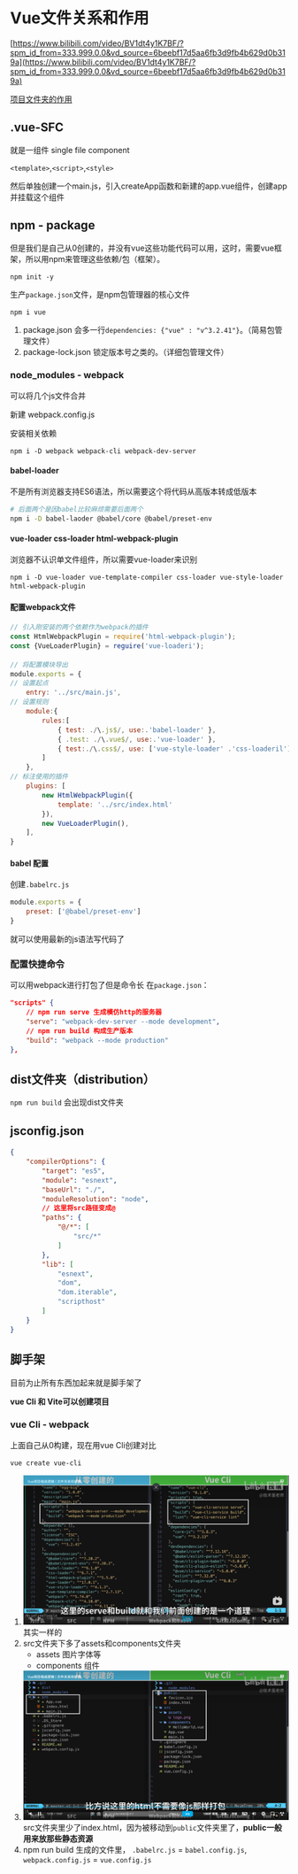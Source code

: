 # Vue文件关系和作用

[https://www.bilibili.com/video/BV1dt4y1K7BF/?spm_id_from=333.999.0.0&vd_source=6beebf17d5aa6fb3d9fb4b629d0b319a](https://www.bilibili.com/video/BV1dt4y1K7BF/?spm_id_from=333.999.0.0&vd_source=6beebf17d5aa6fb3d9fb4b629d0b319a)

[项目文件夹的作用](../Vue知识积累/项目文件夹的作用.md)

## .vue-SFC
就是一组件
single file component

`<template>`,`<script>`,`<style>`

然后单独创建一个main.js，引入createApp函数和新建的app.vue组件，创建app并挂载这个组件

## npm - package
但是我们是自己从0创建的，并没有vue这些功能代码可以用，这时，需要vue框架，所以用npm来管理这些依赖/包（框架）。

```
npm init -y
```

生产`package.json`文件，是npm包管理器的核心文件

```
npm i vue
```

1. package.json 会多一行`dependencies: {"vue" : "v^3.2.41"}`。（简易包管理文件）
2. package-lock.json 锁定版本号之类的。（详细包管理文件）

### node_modules - webpack
可以将几个js文件合并

新建 webpack.config.js

安装相关依赖
```
npm i -D webpack webpack-cli webpack-dev-server
```

#### babel-loader
不是所有浏览器支持ES6语法，所以需要这个将代码从高版本转成低版本

```bash
# 后面两个是因babel比较麻烦需要后面两个
npm i -D babel-laoder @babel/core @babel/preset-env
```

#### vue-loader css-loader html-webpack-plugin
浏览器不认识单文件组件，所以需要vue-loader来识别
```
npm i -D vue-loader vue-template-compiler css-loader vue-style-loader html-webpack-plugin
```

#### 配置webpack文件
```js
// 引入刚安装的两个依赖作为webpack的插件
const HtmlWebpackPlugin = require('html-webpack-plugin');
const {VueLoaderPlugin} = reguire('vue-loaderi');

// 将配置模块导出
module.exports = {
// 设置起点
    entry: '../src/main.js',
// 设置规则
    module:{
        rules:[ 
            { test: ./\.js$/, use:.'babel-loader' }, 
            { .test: ./\.vue$/, use:.'vue-loader' },
            { test:./\.css$/, use: ['vue-style-loader' .'css-loaderil']},
        ]
    },
// 标注使用的插件
    plugins: [
        new HtmlWebpackPlugin({ 
            template: '../src/index.html' 
        }),
        new VueLoaderPlugin(),
    ],
}
```

#### babel 配置
创建`.babelrc.js`

```js
module.exports = {
    preset: ['@babel/preset-env']
}
```

就可以使用最新的js语法写代码了

### 配置快捷命令
可以用webpack进行打包了但是命令长
在`package.json`：
```json
"scripts" {
    // npm run serve 生成模仿http的服务器
    "serve": "webpack-dev-server --mode development",
    // npm run build 构成生产版本
    "build": "webpack --mode production"
},
```

## dist文件夹（distribution）
`npm run build` 会出现dist文件夹

## jsconfig.json
```json
{
    "compilerOptions": { 
        "target": "es5", 
        "module": "esnext",
        "baseUrl": "./", 
        "moduleResolution": "node",
        // 这里将src路径变成@
        "paths": { 
            "@/*": [ 
                "src/*"
            ]
        }, 
        "lib": [ 
            "esnext",
            "dom", 
            "dom.iterable", 
            "scripthost"
        ]
    }
}
```

## 脚手架
目前为止所有东西加起来就是脚手架了

**vue Cli 和 Vite可以创建项目**

### vue Cli - webpack
上面自己从0构建，现在用vue Cli创建对比
```bash
vue create vue-cli
```
1. ![](_attachments/old/2022-11-27-17-58-26.png)
    其实一样的
2. src文件夹下多了assets和components文件夹
   * assets 图片字体等
   * components 组件
3. ![](_attachments/old/2022-11-27-18-00-58.png)
   src文件夹里少了index.html，因为被移动到`public`文件夹里了，**public一般用来放那些静态资源**
4. npm run build 生成的文件里， `.babelrc.js` = `babel.config.js`, `webpack.config.js` = `vue.config.js`
